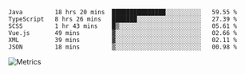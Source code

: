 <!--START_SECTION:waka-->

```text
Java         18 hrs 20 mins  ███████████████░░░░░░░░░░   59.55 %
TypeScript   8 hrs 26 mins   ███████░░░░░░░░░░░░░░░░░░   27.39 %
SCSS         1 hr 43 mins    █▒░░░░░░░░░░░░░░░░░░░░░░░   05.61 %
Vue.js       49 mins         ▓░░░░░░░░░░░░░░░░░░░░░░░░   02.66 %
XML          39 mins         ▓░░░░░░░░░░░░░░░░░░░░░░░░   02.11 %
JSON         18 mins         ▒░░░░░░░░░░░░░░░░░░░░░░░░   00.98 %
```

<!--END_SECTION:waka-->

![Metrics](https://metrics.lecoq.io/TachibanaKimika?template=classic&base.activity=0&base.community=0&base.repositories=0&languages=1&isocalendar=1&isocalendar.duration=half-year&languages.limit=8&languages.sections=most-used&languages.colors=github&languages.threshold=0%25&languages.indepth=false&languages.recent.load=300&languages.recent.days=14&config.timezone=Asia%2FShanghai)
